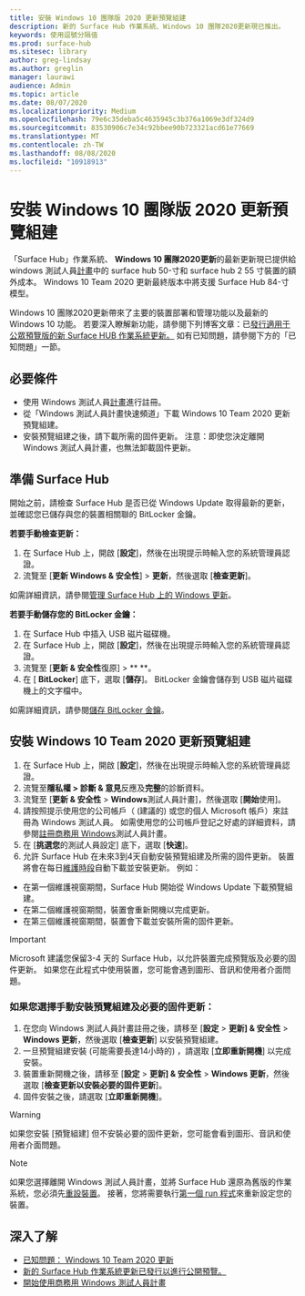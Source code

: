 ```yaml
---
title: 安裝 Windows 10 團隊版 2020 更新預覽組建
description: 新的 Surface Hub 作業系統、Windows 10 團隊2020更新現已推出。
keywords: 使用逗號分隔值
ms.prod: surface-hub
ms.sitesec: library
author: greg-lindsay
ms.author: greglin
manager: laurawi
audience: Admin
ms.topic: article
ms.date: 08/07/2020
ms.localizationpriority: Medium
ms.openlocfilehash: 79e6c35deba5c4635945c3b376a1069e3df324d9
ms.sourcegitcommit: 83530906c7e34c92bbee90b723321acd61e77669
ms.translationtype: MT
ms.contentlocale: zh-TW
ms.lasthandoff: 08/08/2020
ms.locfileid: "10918913"
---
```

# 安裝 Windows 10 團隊版 2020 更新預覽組建 

「Surface Hub」作業系統、 **Windows 10 團隊2020更新**的最新更新現已提供給 windows 測試人員[計畫](https://insider.windows.com)中的 surface hub 50-寸和 surface hub 2 55 寸裝置的額外成本。 Windows 10 Team 2020 更新最終版本中將支援 Surface Hub 84-寸模型。

Windows 10 團隊2020更新帶來了主要的裝置部署和管理功能以及最新的 Windows 10 功能。 若要深入瞭解新功能，請參閱下列博客文章：已[發行適用于公眾預覽版的新 Surface HUB 作業系統更新。](https://techcommunity.microsoft.com/t5/surface-it-pro-blog/new-surface-hub-os-update-released-for-public-preview/ba-p/1534823) 如有已知問題，請參閱下方的「已知問題」一節。
 
## 必要條件

- 使用 Windows 測試人員[計畫](https://insider.windows.com/)進行註冊。
- 從「Windows 測試人員計畫快速頻道」下載 Windows 10 Team 2020 更新預覽組建。
- 安裝預覽組建之後，請下載所需的固件更新。 注意：即使您決定離開 Windows 測試人員計畫，也無法卸載固件更新。

## 準備 Surface Hub

開始之前，請檢查 Surface Hub 是否已從 Windows Update 取得最新的更新，並確認您已儲存與您的裝置相關聯的 BitLocker 金鑰。

**若要手動檢查更新：**

1. 在 Surface Hub 上，開啟 [**設定**]，然後在出現提示時輸入您的系統管理員認證。
2. 流覽至 [**更新 Windows & 安全性**]  >  **更新**，然後選取 [**檢查更新**]。

如需詳細資訊，請參閱[管理 Surface Hub 上的 Windows 更新](https://docs.microsoft.com/surface-hub/manage-windows-updates-for-surface-hub)。

**若要手動儲存您的 BitLocker 金鑰：**

1. 在 Surface Hub 中插入 USB 磁片磁碟機。
2. 在 Surface Hub 上，開啟 [**設定**]，然後在出現提示時輸入您的系統管理員認證。
3. 流覽至 [**更新 & 安全性**復原]  >  ** **。
4. 在 [ **BitLocker**] 底下，選取 [**儲存**]。 BitLocker 金鑰會儲存到 USB 磁片磁碟機上的文字檔中。

如需詳細資訊，請參閱[儲存 BitLocker 金鑰](https://docs.microsoft.com/surface-hub/save-bitlocker-key-surface-hub)。
 
## 安裝 Windows 10 Team 2020 更新預覽組建

1. 在 Surface Hub 上，開啟 [**設定**]，然後在出現提示時輸入您的系統管理員認證。
2. 流覽至**隱私權 > 診斷 & 意見**反應及**完整**的診斷資料。 
3. 流覽至 [**更新 & 安全性**  >  **Windows**測試人員計畫]，然後選取 [**開始**使用]。
4. 請按照提示使用您的公司帳戶（ (建議的) 或您的個人 Microsoft 帳戶）來註冊為 Windows 測試人員。 如需使用您的公司帳戶登記之好處的詳細資料，請參閱[註冊商務用 Windows](https://docs.microsoft.com/windows-insider/at-work-pro/wip-4-biz-register)測試人員計畫。
5. 在 [**挑選您**的測試人員設定] 底下，選取 [**快速**]。
6. 允許 Surface Hub 在未來3到4天自動安裝預覽組建及所需的固件更新。 裝置將會在每日[維護時段](https://docs.microsoft.com/surface-hub/manage-windows-updates-for-surface-hub#maintenance-window)自動下載並安裝更新。 例如：

- 在第一個維護視窗期間，Surface Hub 開始從 Windows Update 下載預覽組建。
- 在第二個維護視窗期間，裝置會重新開機以完成更新。
- 在第三個維護視窗期間，裝置會下載並安裝所需的固件更新。

> [!IMPORTANT]
> Microsoft 建議您保留3-4 天的 Surface Hub，以允許裝置完成預覽版及必要的固件更新。 如果您在此程式中使用裝置，您可能會遇到圖形、音訊和使用者介面問題。

### 如果您選擇手動安裝預覽組建及必要的固件更新：

1. 在您向 Windows 測試人員計畫註冊之後，請移至 [**設定**  >  **更新] & 安全性**  >  **Windows 更新**，然後選取 [**檢查更新**] 以安裝預覽組建。
2. 一旦預覽組建安裝 (可能需要長達14小時的) ，請選取 [**立即重新開機**] 以完成安裝。
3. 裝置重新開機之後，請移至 [**設定**  >  **更新] & 安全性**  >  **Windows 更新**，然後選取 [**檢查更新以安裝必要的固件更新**]。
4. 固件安裝之後，請選取 [**立即重新開機**]。

> [!WARNING]
> 如果您安裝 [預覽組建] 但不安裝必要的固件更新，您可能會看到圖形、音訊和使用者介面問題。

> [!NOTE]
> 如果您選擇離開 Windows 測試人員計畫，並將 Surface Hub 還原為舊版的作業系統，您必須先[重設裝置](https://docs.microsoft.com/surface-hub/device-reset-surface-hub)。 接著，您將需要執行[第一個 run 程式](https://docs.microsoft.com/surface-hub/first-run-program-surface-hub)來重新設定您的裝置。
 

## 深入了解

- [已知問題： Windows 10 Team 2020 更新](surface-hub-2020-team-update-known-issues.md)
- [新的 Surface Hub 作業系統更新已發行以進行公開預覽。](https://techcommunity.microsoft.com/t5/surface-it-pro-blog/new-surface-hub-os-update-released-for-public-preview/ba-p/1534823)
- [開始使用商務用 Windows 測試人員計畫](https://docs.microsoft.com/windows-insider/at-work-pro/wip-4-biz-manage)